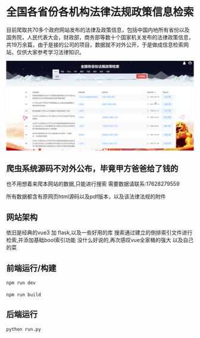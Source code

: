 # 全国各省份各机构法律法规政策信息检索
目前爬取共70多个政府网站发布的法律及政策信息，包括中国内地所有省份以及国务院，人民代表大会，财政部，商务部等数十个国家机关发布的法律政策信息，共19万余篇，由于是接的公司的项目，数据就不对外公开，于是做成信息检索网站，仅供大家参考学习法律知识。

![成品展示](./show/jp.png)

## 爬虫系统源码不对外公布，毕竟甲方爸爸给了钱的
也不用想着来爬本网站的数据,只能进行搜索
需要数据请联系:17628279559

所有数据都含有原网页html源码以及pdf版本，以及该法律法规的附件

## 网站架构
依旧是经典的vue3 加 flask,以及一些好用的库
搜索通过建立的倒排索引文件进行检索,并添加基础bool索引功能
没什么好说的,再次感叹vue全家桶的强大
以及自己的菜


## 前端运行/构建
```
npm run dev

npm run build
```
## 后端运行
```
python run.py
```